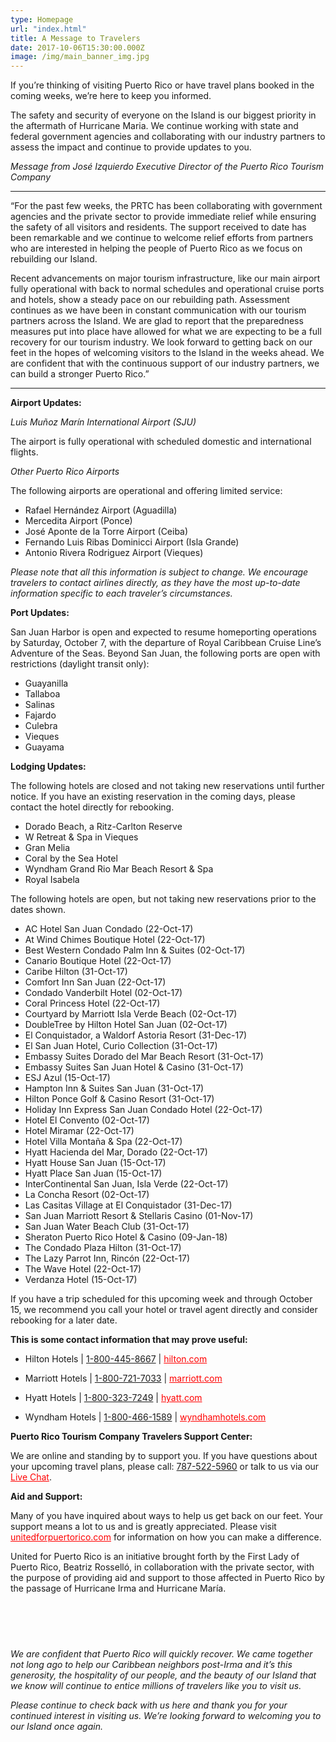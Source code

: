 ```yaml
---
type: Homepage
url: "index.html"
title: A Message to Travelers
date: 2017-10-06T15:30:00.000Z
image: /img/main_banner_img.jpg
---
```


If you’re thinking of visiting Puerto Rico or have travel plans booked in the coming weeks, we’re here to keep you informed.

The safety and security of everyone on the Island is our biggest priority in the aftermath of Hurricane Maria. We continue working with state and federal government agencies and collaborating with our industry partners to assess the impact and continue to provide updates to you.

*Message from José Izquierdo Executive Director of the Puerto Rico Tourism Company*

* * *

“For the past few weeks, the PRTC has been collaborating with government agencies and the private sector to provide immediate relief while ensuring the safety of all visitors and residents. The support received to date has been remarkable and we continue to welcome relief efforts from partners who are interested in helping the people of Puerto Rico as we focus on rebuilding our Island.

Recent advancements on major tourism infrastructure, like our main airport fully operational with back to normal schedules and operational cruise ports and hotels, show a steady pace on our rebuilding path. Assessment continues as we have been in constant communication with our tourism partners across the Island. We are glad to report that the preparedness measures put into place have allowed for what we are expecting to be a full recovery for our tourism industry. We look forward to getting back on our feet in the hopes of welcoming visitors to the Island in the weeks ahead. We are confident that with the continuous support of our industry partners, we can build a stronger Puerto Rico.”

* * *

**Airport Updates:**

*Luis Muñoz Marín International Airport (SJU)*

The airport is fully operational with scheduled domestic and international flights.

*Other Puerto Rico Airports*

The following airports are operational and offering limited service:

*   Rafael Hernández Airport (Aguadilla)
*   Mercedita Airport (Ponce)
*   José Aponte de la Torre Airport (Ceiba)
*   Fernando Luis Ribas Dominicci Airport (Isla Grande)
*   Antonio Rivera Rodriguez Airport (Vieques)

*Please note that all this information is subject to change. We encourage travelers to contact airlines directly, as they have the most up-to-date information specific to each traveler’s circumstances.*

**Port Updates:**

San Juan Harbor is open and expected to resume homeporting operations by Saturday, October 7, with the departure of Royal Caribbean Cruise Line’s Adventure of the Seas. Beyond San Juan, the following ports are open with restrictions (daylight transit only):

*   Guayanilla
*   Tallaboa
*   Salinas
*   Fajardo
*   Culebra
*   Vieques
*   Guayama

**Lodging Updates:**

The following hotels are closed and not taking new reservations until further notice. If you have an existing reservation in the coming days, please contact the hotel directly for rebooking.

*   Dorado Beach, a Ritz-Carlton Reserve
*   W Retreat & Spa in Vieques
*   Gran Melia
*   Coral by the Sea Hotel
*   Wyndham Grand Rio Mar Beach Resort & Spa
*   Royal Isabela

The following hotels are open, but not taking new reservations prior to the dates shown.

*   AC Hotel San Juan Condado (22-Oct-17)
*   At Wind Chimes Boutique Hotel (22-Oct-17)
*   Best Western Condado Palm Inn & Suites (02-Oct-17)
*   Canario Boutique Hotel (22-Oct-17)
*   Caribe Hilton (31-Oct-17)
*   Comfort Inn San Juan (22-Oct-17)
*   Condado Vanderbilt Hotel (02-Oct-17)
*   Coral Princess Hotel (22-Oct-17)
*   Courtyard by Marriott Isla Verde Beach (02-Oct-17)
*   DoubleTree by Hilton Hotel San Juan (02-Oct-17)
*   El Conquistador, a Waldorf Astoria Resort (31-Dec-17)
*   El San Juan Hotel, Curio Collection (31-Oct-17)
*   Embassy Suites Dorado del Mar Beach Resort (31-Oct-17)
*   Embassy Suites San Juan Hotel & Casino (31-Oct-17)
*   ESJ Azul (15-Oct-17)
*   Hampton Inn & Suites San Juan (31-Oct-17)
*   Hilton Ponce Golf & Casino Resort (31-Oct-17)
*   Holiday Inn Express San Juan Condado Hotel (22-Oct-17)
*   Hotel El Convento (02-Oct-17)
*   Hotel Miramar (22-Oct-17)
*   Hotel Villa Montaña & Spa (22-Oct-17)
*   Hyatt Hacienda del Mar, Dorado (22-Oct-17)
*   Hyatt House San Juan (15-Oct-17)
*   Hyatt Place San Juan (15-Oct-17)
*   InterContinental San Juan, Isla Verde (22-Oct-17)
*   La Concha Resort (02-Oct-17)
*   Las Casitas Village at El Conquistador (31-Dec-17)
*   San Juan Marriott Resort & Stellaris Casino (01-Nov-17)
*   San Juan Water Beach Club (31-Oct-17)
*   Sheraton Puerto Rico Hotel & Casino (09-Jan-18)
*   The Condado Plaza Hilton (31-Oct-17)
*   The Lazy Parrot Inn, Rincón (22-Oct-17)
*   The Wave Hotel (22-Oct-17)
*   Verdanza Hotel (15-Oct-17)

If you have a trip scheduled for this upcoming week and through October 15, we recommend you call your hotel or travel agent directly and consider rebooking for a later date.

**This is some contact information that may prove useful:**

*   Hilton Hotels | [1-800-445-8667][1] | <a target="_blank" style="color: red !important;" href="http://www3.hilton.com/">hilton.com </a>

*   Marriott Hotels | [1-800-721-7033][2] | <a target="_blank" style="color: red !important;" href="https://www.marriott.com">marriott.com</a>

*   Hyatt Hotels | [1-800-323-7249][3] | <a target="_blank" style="color: red !important;" href="https://www.hyatt.com/">hyatt.com</a>

*   Wyndham Hotels | [1-800-466-1589][4] | <a target="_blank" style="color: red !important;" href="https://www.wyndhamhotels.com/">wyndhamhotels.com </a>

**Puerto Rico Tourism Company Travelers Support Center:**

We are online and standing by to support you. If you have questions about your upcoming travel plans, please call: [787-522-5960][5] or talk to us via our <a target="_blank" style="color: red !important;" href="http://messenger.providesupport.com/messenger/eddinc.html">Live Chat</a>.

**Aid and Support:**

Many of you have inquired about ways to help us get back on our feet. Your support means a lot to us and is greatly appreciated. Please visit <a target="_blank" style="color: red !important;" href="http://unitedforpuertorico.com"> unitedforpuertorico.com</a> for information on how you can make a difference.

United for Puerto Rico is an initiative brought forth by the First Lady of Puerto Rico, Beatriz Rosselló, in collaboration with the private sector, with the purpose of providing aid and support to those affected in Puerto Rico by the passage of Hurricane Irma and Hurricane María.

<div style="width: 100%;height: 60px;"></div>

*We are confident that Puerto Rico will quickly recover. We came together not long ago to help our Caribbean neighbors post-Irma and it’s this generosity, the hospitality of our people, and the beauty of our Island that we know will continue to entice millions of travelers like you to visit us.*

*Please continue to check back with us here and thank you for your continued interest in visiting us. We’re looking forward to welcoming you to our Island once again.*

 [1]: tel:+18004458667
 [2]: tel:+18007217033
 [3]: tel:+18003237249
 [4]: tel:+18004661589
 [5]: tel:+17875225960
